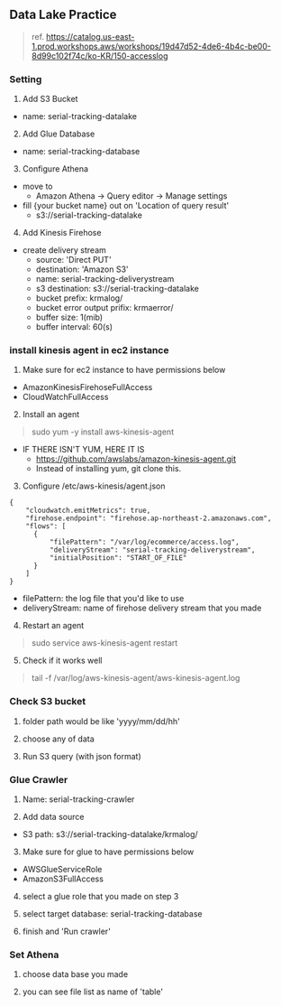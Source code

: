 ## Data Lake Practice

> ref. https://catalog.us-east-1.prod.workshops.aws/workshops/19d47d52-4de6-4b4c-be00-8d99c102f74c/ko-KR/150-accesslog

### Setting

1. Add S3 Bucket
  - name: serial-tracking-datalake

2. Add Glue Database
  - name: serial-tracking-database

3. Configure Athena
  - move to
    - Amazon Athena -> Query editor -> Manage settings
  - fill {your bucket name} out on 'Location of query result'
    - s3://serial-tracking-datalake 

4. Add Kinesis Firehose 
  - create delivery stream
    - source: 'Direct PUT'
	- destination: 'Amazon S3'
	- name: serial-tracking-deliverystream
	- s3 destination: s3://serial-tracking-datalake
	- bucket prefix: krmalog/
	- bucket error output prifix: krmaerror/
	- buffer size: 1(mib)
	- buffer interval: 60(s)

### install kinesis agent in ec2 instance

1. Make sure for ec2 instance to have permissions below
  - AmazonKinesisFirehoseFullAccess
  - CloudWatchFullAccess

2. Install an agent
  > sudo yum -y install aws-kinesis-agent
  - IF THERE ISN'T YUM, HERE IT IS
    - https://github.com/awslabs/amazon-kinesis-agent.git
    - Instead of installing yum, git clone this.

3. Configure /etc/aws-kinesis/agent.json
```
{
	"cloudwatch.emitMetrics": true,
	"firehose.endpoint": "firehose.ap-northeast-2.amazonaws.com",
	"flows": [
	  {
	      "filePattern": "/var/log/ecommerce/access.log",
	      "deliveryStream": "serial-tracking-deliverystream",
	      "initialPosition": "START_OF_FILE"
	  }
	]
}
```
  - filePattern: the log file that you'd like to use
  - deliveryStream: name of firehose delivery stream that you made

4. Restart an agent
  > sudo service aws-kinesis-agent restart

5. Check if it works well
  > tail -f /var/log/aws-kinesis-agent/aws-kinesis-agent.log

### Check S3 bucket

1. folder path would be like 'yyyy/mm/dd/hh'

2. choose any of data

3. Run S3 query (with json format)

### Glue Crawler

1. Name: serial-tracking-crawler

2. Add data source
  - S3 path: s3://serial-tracking-datalake/krmalog/

3. Make sure for glue to have permissions below
  - AWSGlueServiceRole
  - AmazonS3FullAccess

4. select a glue role that you made on step 3

5. select target database: serial-tracking-database

6. finish and 'Run crawler'

### Set Athena

1. choose data base you made

2. you can see file list as name of 'table'